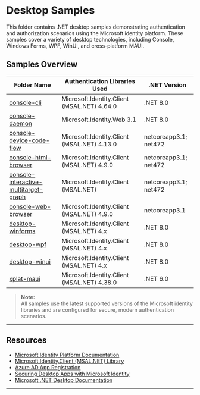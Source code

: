 # Desktop Samples

This folder contains .NET desktop samples demonstrating authentication and authorization scenarios using the Microsoft identity platform. These samples cover a variety of desktop technologies, including Console, Windows Forms, WPF, WinUI, and cross-platform MAUI.

## Samples Overview

| Folder Name                                                                     | Authentication Libraries Used                | .NET Version          |
|---------------------------------------------------------------------------------|----------------------------------------------|-----------------------|
| [console-cli](./console-cli)                                                    | Microsoft.Identity.Client (MSAL.NET) 4.64.0  | .NET 8.0              |
| [console-daemon](./console-daemon)                                              | Microsoft.Identity.Web 3.1                   | .NET 8.0              |
| [console-device-code-flow](./console-device-code-flow)                          | Microsoft.Identity.Client (MSAL.NET) 4.13.0  | netcoreapp3.1; net472 | 
| [console-html-browser](./console-html-browser)                                  | Microsoft.Identity.Client (MSAL.NET) 4.9.0   | netcoreapp3.1; net472 |
| [console-interactive-multitarget-graph](./console-interactive-multitarget-graph)| Microsoft.Identity.Client (MSAL.NET)         | netcoreapp3.1; net472 |
| [console-web-browser](./console-web-browser/)                                   | Microsoft.Identity.Client (MSAL.NET) 4.9.0   | netcoreapp3.1 |
| [desktop-winforms](./desktop-winforms)                                          | Microsoft.Identity.Client (MSAL.NET) 4.x     | .NET 8.0     |
| [desktop-wpf](./desktop-wpf)                                                    | Microsoft.Identity.Client (MSAL.NET) 4.x     | .NET 8.0     |
| [desktop-winui](./desktop-winui)                                                | Microsoft.Identity.Client (MSAL.NET) 4.x     | .NET 8.0     |
| [xplat-maui](./xplat-maui)                                                      | Microsoft.Identity.Client (MSAL.NET) 4.38.0  | .NET 6.0     |
<!-- Add any additional folders below as needed, following the same format -->

> **Note:**  
> All samples use the latest supported versions of the Microsoft identity libraries and are configured for secure, modern authentication scenarios.

---

## Resources

- [Microsoft Identity Platform Documentation](https://learn.microsoft.com/entra/identity-platform/)
- [Microsoft.Identity.Client (MSAL.NET) Library](https://learn.microsoft.com/entra/identity-platform/msal-overview)
- [Azure AD App Registration](https://learn.microsoft.com/entra/identity-platform/quickstart-register-app)
- [Securing Desktop Apps with Microsoft Identity](https://learn.microsoft.com/entra/identity-platform/tutorial-v2-windows-desktop)
- [Microsoft .NET Desktop Documentation](https://learn.microsoft.com/dotnet/desktop/)

---